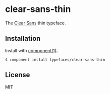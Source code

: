 
# clear-sans-thin

  The [Clear Sans](https://01.org/clear-sans) thin typeface.

## Installation

  Install with [component(1)](http://component.io):

    $ component install typefaces/clear-sans-thin

## License

  MIT
